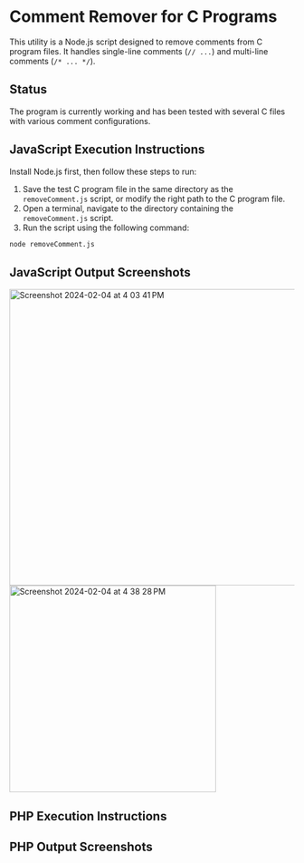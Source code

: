 # Comment Remover for C Programs

This utility is a Node.js script designed to remove comments from C program files. It handles single-line comments (`// ...`) and multi-line comments (`/* ... */`).

## Status

The program is currently working and has been tested with several C files with various comment configurations.

## JavaScript Execution Instructions

Install Node.js first, then follow these steps to run:

1. Save the test C program file in the same directory as the `removeComment.js` script, or modify the right path to the C program file.
2. Open a terminal, navigate to the directory containing the `removeComment.js` script.
3. Run the script using the following command:

```bash
node removeComment.js
```

## JavaScript Output Screenshots

<img width="523" alt="Screenshot 2024-02-04 at 4 03 41 PM" src="https://github.com/AileenDon/removeComment/assets/120889846/1c1e112f-8307-47ea-9418-50fdb81b6773">
<img width="365" alt="Screenshot 2024-02-04 at 4 38 28 PM" src="https://github.com/AileenDon/removeComment/assets/120889846/7e761c7d-6977-4eac-ba68-c17903bbbfb1">

## PHP Execution Instructions

## PHP Output Screenshots
